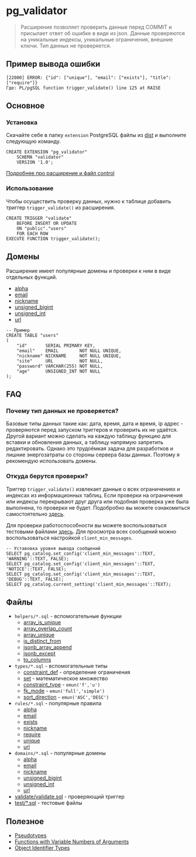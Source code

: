 # pg_validator

> Расширение позволяет проверить данные перед COMMIT и присылает ответ об ошибке в виде из json.
> Данные проверяются на уникальные индексы, уникальные ограничения, внешние ключи. Тип данных не
> проверяется.

## Пример вывода ошибки

```
[22000] ERROR: {"id": ["unique"], "email": ["exists"], "title": ["require"]}
Где: PL/pgSQL function trigger_validate() line 125 at RAISE
```

## Основное

### Установка

Скачайте себе в папку `extension` PostgreSQL файлы из [dist](./dist) и выполните следующую команду.

```postgresql
CREATE EXTENSION "pg_validator"
    SCHEMA "validator"
    VERSION '1.0';
```

[Подробнее про расширение и файл control](https://postgrespro.ru/docs/postgresql/14/extend-extensions)

### Использование

Чтобы осуществить проверку данных, нужно к таблице добавить триггер `trigger_validate()` из
расширения.

```postgresql
CREATE TRIGGER "validate"
    BEFORE INSERT OR UPDATE
    ON "public"."users"
    FOR EACH ROW
EXECUTE FUNCTION trigger_validate();
```

## Домены

Расширение имеет популярные домены и проверки к ним в виде отдельных функций.

- [alpha](./domains/alpha.sql)
- [email](./domains/email.sql)
- [nickname](./domains/nickname.sql)
- [unsigned_bigint](./domains/unsigned_bigint.sql)
- [unsigned_int](./domains/unsigned_int.sql)
- [url](./domains/url.sql)

```postgresql
-- Пример
CREATE TABLE "users"
(
    "id"       SERIAL PRIMARY KEY,
    "email"    EMAIL        NOT NULL UNIQUE,
    "nickname" NICKNAME     NOT NULL UNIQUE,
    "site"     URL          NOT NULL,
    "password" VARCHAR(255) NOT NULL,
    "age"      UNSIGNED_INT NOT NULL
);
```

## FAQ

### Почему тип данных не проверяется?

Базовые типы данных такие как: дата, время, дата и время, ip адрес - проверяются перед запуском
триггеров и проверить их не удаётся. Другой вариант можно сделать на каждую таблицу функцию для
вставки и обновления данных, а таблицу напрямую запретить редактировать. Однако это трудоёмкая
задача для разработков и лишние энергозатраты со стороны сервера базы данных. Поэтому я рекомендую
использовать домены.

### Откуда берутся проверки?

Триггер `trigger_validate()` извлекает данные о всех ограничениях и индексах из информационных
таблиц. Если проверки на ограничения или индексы перекрывают друг друга или подобная проверка уже
была выполнена, то проверки не будет. Подобробно вы можете ознакомиться
самостоятельно [здесь](./validate/validate.sql).

Для проверки работоспособности вы можете воспользоваться тестовыми файлами [здесь](./test/validate).
Для просмотра всех сообщений можно воспользоваться настройкой `client_min_messages`.

```postgresql
-- Уставовка уровня вывода сообщений
SELECT pg_catalog.set_config('client_min_messages'::TEXT, 'WARNING'::TEXT, FALSE);
SELECT pg_catalog.set_config('client_min_messages'::TEXT, 'NOTICE'::TEXT, FALSE);
SELECT pg_catalog.set_config('client_min_messages'::TEXT, 'DEBUG'::TEXT, FALSE);
SELECT pg_catalog.current_setting('client_min_messages'::TEXT);
```

## Файлы

- `helpers/*.sql` - вспомогательные функции
    - [array_is_unique](./helpers/array_is_unique.sql)
    - [array_overlap_count](./helpers/array_overlap_count.sql)
    - [array_unique](./helpers/array_unique.sql)
    - [is_distinct_from](./helpers/is_distinct_from.sql)
    - [jsonb_array_append](./helpers/jsonb_array_append.sql)
    - [jsonb_except](./helpers/jsonb_except.sql)
    - [to_columns](./helpers/to_columns.sql)
- `types/*.sql` - вспомогательные типы
    - [constraint_def](./types/constraint_def) - определение ограничения
    - [set](./types/set) - математическое множество
    - [constraint_type](./types/constraint_type.sql) - `emun('f','u')`
    - [fk_mode](./types/fk_mode.sql) - `emun('full','simple')`
    - [sort_direction](./types/sort_direction.sql) - `emun('ASC','DESC')`
- `rules/*.sql` - популярные правила
    - [alpha](./rules/alpha.sql)
    - [email](./rules/email.sql)
    - [exists](./rules/exists_rule.sql)
    - [nickname](./rules/nickname.sql)
    - [require](./rules/require_rule.sql)
    - [unique](./rules/unique_rule.sql)
    - [url](./rules/url.sql)
- `domains/*.sql` - популярные домены
    - [alpha](./domains/alpha.sql)
    - [email](./domains/email.sql)
    - [nickname](./domains/nickname.sql)
    - [unsigned_bigint](./domains/unsigned_bigint.sql)
    - [unsigned_int](./domains/unsigned_int.sql)
    - [url](./domains/url.sql)
- [validate/validate.sql](./validate/validate.sql) - проверяющий триггер
- [test/*.sql](./test) - тестовые файлы

## Полезное

- [Pseudotypes](https://www.postgresql.org/docs/current/datatype-pseudo.html)
- [Functions with Variable Numbers of Arguments](https://www.postgresql.org/docs/current/xfunc-sql.html#XFUNC-SQL-VARIADIC-FUNCTIONS)
- [Object Identifier Types](https://www.postgresql.org/docs/current/datatype-oid.html#DATATYPE-OID-TABLE)
